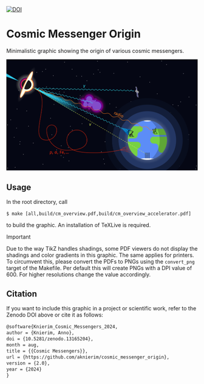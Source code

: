 [![DOI](https://zenodo.org/badge/812022899.svg)](https://zenodo.org/doi/10.5281/zenodo.11580793)

# Cosmic Messenger Origin

Minimalistic graphic showing the origin of various cosmic messengers.

![Cosmic messengers on their way to Earth.](./cm_overview.png "Cosmic Messengers")

## Usage
In the root directory, call
```
$ make [all,build/cm_overview.pdf,build/cm_overview_accelerator.pdf]
```
to build the graphic. An installation of TeXLive is required.

> [!IMPORTANT]
> Due to the way TikZ handles shadings, some PDF viewers do not display the shadings and color gradients
> in this graphic. The same applies for printers. To circumvent this, please convert the PDFs to PNGs
> using the `convert_png` target of the Makefile. Per default this will create PNGs with a DPI value of
> 600. For higher resolutions change the value accordingly.

## Citation
If you want to include this graphic in a project or scientific work, refer to the Zenodo DOI above or cite it as follows:
```
@software{Knierim_Cosmic_Messengers_2024,
author = {Knierim, Anno},
doi = {10.5281/zenodo.13165204},
month = aug,
title = {{Cosmic Messengers}},
url = {https://github.com/aknierim/cosmic_messenger_origin},
version = {2.0},
year = {2024}
}
```
